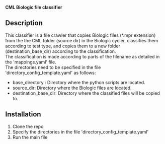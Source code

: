 **CML Biologic file classifier**  
## Description
This classifier is a file crawler that copies Biologic files (*.mpr extension) from the the CML folder (source dir) in the Biologic cycler, classifies them according to test type, and copies them to a new folder (destination_base_dir) according to the classification.  
The classification is made according to parts of the filename as detailed in the 'mappings.yaml' file.  
The directories need to be specified in the file 'directory_config_template.yaml' as follows:  
* base_directory : Directory where the python scripts are located.    
* source_dir: Directory where the Biologic files are located.  
* destination_base_dir: Directory where the classified files will be copied to.

## Installation  
1. Clone the repo
2. Specify the directories in the file 'directory_config_template.yaml'
3. Run the main file
